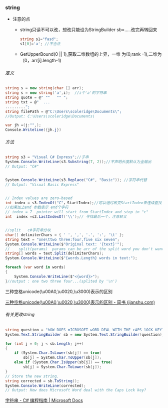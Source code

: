 ### string

* 注意的点

  * string只读不可以改，想改只能设为StringBuilder sb=.....改完再转回来

    ```c#
    string s1="fasd";
    s1[0]='a'; //不合法
    ```

  * GetUpperBound(0 || 1),获取二维数组的上界，一维 为(0,rank -1),二维为（0，arr[i].length-1)

###### 定义

```c#
string s = new string(char [] arr);
string s = new string('a',i);  //i个'a'的字符串
string quote = @" ""   "" ";
string txt = @"  ...
.........";
string filePath = @"C:\Users\scoleridge\Documents\";
//Output: C:\Users\scoleridge\Documents\
```



```c#
var jh =(j:"",);
Console.Writeline({jh.j})
```

###### 方法

```C#
string s3 = "Visual C# Express";//子串
System.Console.WriteLine(s3.Substring(7, 2));//不声明长度默认为全输出
// Output: "C#"


System.Console.WriteLine(s3.Replace("C#", "Basic")); //字符串代替
// Output: "Visual Basic Express"


// Index values are zero-based
int index = s3.IndexOf("C"，StartIndex);//可以通过改变StartIndex来连续查找
//如果加上end 参数表示 end个字符
// index = 7  pointer will start from StartIndex and stop in "c"
int  index =s3.LastIndexOf('\\');// 寻找最后一个，注意转义


//split   c#字符串分块
char[] delimiterChars = { ' ', ',', '.', ':', '\t' };
string text = "one\ttwo three:four,five six seven";
System.Console.WriteLine($"Original text: '{text}'");
//    split(params)  params can be arr of the split word you don't want
string[] words = text.Split(delimiterChars);
System.Console.WriteLine($"{words.Length} words in text:");

foreach (var word in words)
{
    System.Console.WriteLine($"<{word}>");
}//output : one two three four...(splited by '\n')
```

三种空格unicode(\u00A0,\u0020,\u3000)表示的区别

[三种空格unicode(\u00A0,\u0020,\u3000)表示的区别 - 简书 (jianshu.com)](https://www.jianshu.com/p/4317e3749a13)



###### 有关更改string

```c#
string question = "hOW DOES mICROSOFT wORD DEAL WITH THE cAPS lOCK KEY?";
System.Text.StringBuilder sb = new System.Text.StringBuilder(question);

for (int j = 0; j < sb.Length; j++)
{
    if (System.Char.IsLower(sb[j]) == true)
        sb[j] = System.Char.ToUpper(sb[j]);
    else if (System.Char.IsUpper(sb[j]) == true)
        sb[j] = System.Char.ToLower(sb[j]);
}
// Store the new string.
string corrected = sb.ToString();
System.Console.WriteLine(corrected);
// Output: How does Microsoft Word deal with the Caps Lock key?
```



[字符串 - C# 编程指南 | Microsoft Docs](https://docs.microsoft.com/zh-cn/dotnet/csharp/programming-guide/strings/)